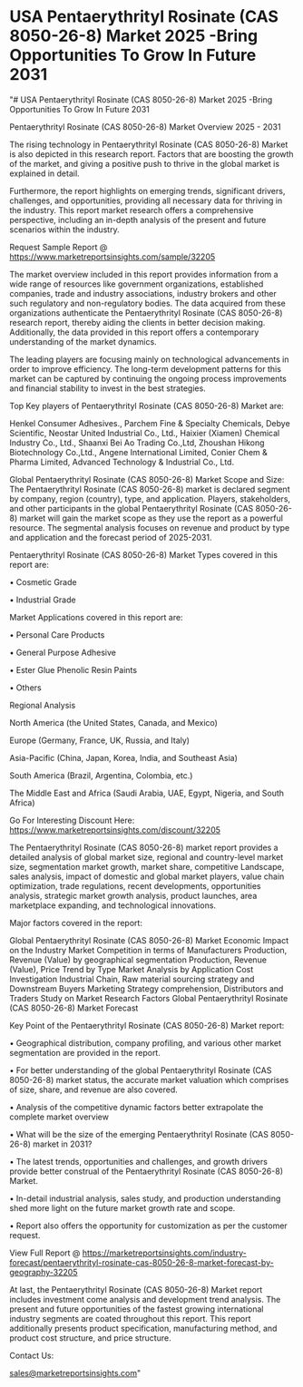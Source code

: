 # USA Pentaerythrityl Rosinate (CAS 8050-26-8) Market 2025 -Bring Opportunities To Grow In Future 2031
"# USA Pentaerythrityl Rosinate (CAS 8050-26-8) Market 2025 -Bring Opportunities To Grow In Future 2031

Pentaerythrityl Rosinate (CAS 8050-26-8) Market Overview 2025 - 2031

The rising technology in Pentaerythrityl Rosinate (CAS 8050-26-8) Market is also depicted in this research report. Factors that are boosting the growth of the market, and giving a positive push to thrive in the global market is explained in detail.

Furthermore, the report highlights on emerging trends, significant drivers, challenges, and opportunities, providing all necessary data for thriving in the industry. This report market research offers a comprehensive perspective, including an in-depth analysis of the present and future scenarios within the industry.

Request Sample Report @ https://www.marketreportsinsights.com/sample/32205

The market overview included in this report provides information from a wide range of resources like government organizations, established companies, trade and industry associations, industry brokers and other such regulatory and non-regulatory bodies. The data acquired from these organizations authenticate the Pentaerythrityl Rosinate (CAS 8050-26-8) research report, thereby aiding the clients in better decision making. Additionally, the data provided in this report offers a contemporary understanding of the market dynamics.

The leading players are focusing mainly on technological advancements in order to improve efficiency. The long-term development patterns for this market can be captured by continuing the ongoing process improvements and financial stability to invest in the best strategies.

Top Key players of Pentaerythrityl Rosinate (CAS 8050-26-8) Market are:

Henkel Consumer Adhesives., Parchem Fine & Specialty Chemicals, Debye Scientific, Neostar United Industrial Co., Ltd., Haixier (Xiamen) Chemical Industry Co., Ltd., Shaanxi Bei Ao Trading Co.,Ltd, Zhoushan Hikong Biotechnology Co.,Ltd., Angene International Limited, Conier Chem & Pharma Limited, Advanced Technology & Industrial Co., Ltd.

Global Pentaerythrityl Rosinate (CAS 8050-26-8) Market Scope and Size:
The Pentaerythrityl Rosinate (CAS 8050-26-8) market is declared segment by company, region (country), type, and application. Players, stakeholders, and other participants in the global Pentaerythrityl Rosinate (CAS 8050-26-8) market will gain the market scope as they use the report as a powerful resource. The segmental analysis focuses on revenue and product by type and application and the forecast period of 2025-2031.

Pentaerythrityl Rosinate (CAS 8050-26-8) Market Types covered in this report are:

• Cosmetic Grade

• Industrial Grade

Market Applications covered in this report are:

• Personal Care Products

• General Purpose Adhesive

• Ester Glue Phenolic Resin Paints

• Others

Regional Analysis

North America (the United States, Canada, and Mexico)

Europe (Germany, France, UK, Russia, and Italy)

Asia-Pacific (China, Japan, Korea, India, and Southeast Asia)

South America (Brazil, Argentina, Colombia, etc.)

The Middle East and Africa (Saudi Arabia, UAE, Egypt, Nigeria, and South Africa)

Go For Interesting Discount Here: https://www.marketreportsinsights.com/discount/32205

The Pentaerythrityl Rosinate (CAS 8050-26-8) market report provides a detailed analysis of global market size, regional and country-level market size, segmentation market growth, market share, competitive Landscape, sales analysis, impact of domestic and global market players, value chain optimization, trade regulations, recent developments, opportunities analysis, strategic market growth analysis, product launches, area marketplace expanding, and technological innovations.

Major factors covered in the report:

Global Pentaerythrityl Rosinate (CAS 8050-26-8) Market
Economic Impact on the Industry
Market Competition in terms of Manufacturers
Production, Revenue (Value) by geographical segmentation
Production, Revenue (Value), Price Trend by Type
Market Analysis by Application
Cost Investigation
Industrial Chain, Raw material sourcing strategy and Downstream Buyers
Marketing Strategy comprehension, Distributors and Traders
Study on Market Research Factors
Global Pentaerythrityl Rosinate (CAS 8050-26-8) Market Forecast

Key Point of the Pentaerythrityl Rosinate (CAS 8050-26-8) Market report:

• Geographical distribution, company profiling, and various other market segmentation are provided in the report.

• For better understanding of the global Pentaerythrityl Rosinate (CAS 8050-26-8) market status, the accurate market valuation which comprises of size, share, and revenue are also covered.

• Analysis of the competitive dynamic factors better extrapolate the complete market overview

• What will be the size of the emerging Pentaerythrityl Rosinate (CAS 8050-26-8) market in 2031?

• The latest trends, opportunities and challenges, and growth drivers provide better construal of the Pentaerythrityl Rosinate (CAS 8050-26-8) Market.

• In-detail industrial analysis, sales study, and production understanding shed more light on the future market growth rate and scope.

• Report also offers the opportunity for customization as per the customer request.

View Full Report @ https://marketreportsinsights.com/industry-forecast/pentaerythrityl-rosinate-cas-8050-26-8-market-forecast-by-geography-32205

At last, the Pentaerythrityl Rosinate (CAS 8050-26-8) Market report includes investment come analysis and development trend analysis. The present and future opportunities of the fastest growing international industry segments are coated throughout this report. This report additionally presents product specification, manufacturing method, and product cost structure, and price structure.

Contact Us:

sales@marketreportsinsights.com"
